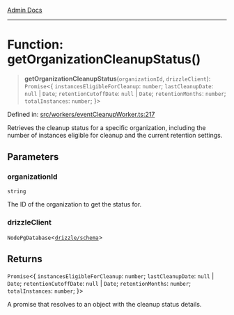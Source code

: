 [Admin Docs](/)

***

# Function: getOrganizationCleanupStatus()

> **getOrganizationCleanupStatus**(`organizationId`, `drizzleClient`): `Promise`\<\{ `instancesEligibleForCleanup`: `number`; `lastCleanupDate`: `null` \| `Date`; `retentionCutoffDate`: `null` \| `Date`; `retentionMonths`: `number`; `totalInstances`: `number`; \}\>

Defined in: [src/workers/eventCleanupWorker.ts:217](https://github.com/Sourya07/talawa-api/blob/ead7a48e0174153214ee7311f8b242ee1c1a12ca/src/workers/eventCleanupWorker.ts#L217)

Retrieves the cleanup status for a specific organization, including the number of instances
eligible for cleanup and the current retention settings.

## Parameters

### organizationId

`string`

The ID of the organization to get the status for.

### drizzleClient

`NodePgDatabase`\<[`drizzle/schema`](../../../drizzle/schema/README.md)\>

## Returns

`Promise`\<\{ `instancesEligibleForCleanup`: `number`; `lastCleanupDate`: `null` \| `Date`; `retentionCutoffDate`: `null` \| `Date`; `retentionMonths`: `number`; `totalInstances`: `number`; \}\>

A promise that resolves to an object with the cleanup status details.
